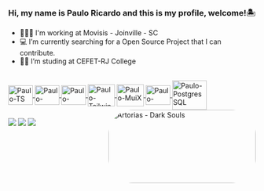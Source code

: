 ### Hi, my name is Paulo Ricardo and this is my profile, welcome!🏝️

- 🧑🏻‍💻 I'm working at Movisis - Joinville - SC
- 💻 I’m currently searching for a Open Source Project that I can contribute.
- 🧑‍🎓 I’m studing at CEFET-RJ College

<div align="center">
  <a href="https://github.com/itpaulin">  
</div>
  
  <div style="display: inline_block"><br>
  <img align="center" alt="Paulo-TS" height="40" width="50" src="https://cdn.jsdelivr.net/gh/devicons/devicon/icons/typescript/typescript-original.svg" />   
  <img align="center" alt="Paulo-ReactJs" height="40" width="50" src="https://cdn.jsdelivr.net/gh/devicons/devicon/icons/react/react-original.svg" />
  <img align="center" alt="Paulo-NextJs" height="40" width="50" src="https://cdn.jsdelivr.net/gh/devicons/devicon/icons/nextjs/nextjs-original.svg" />
  <img align="center" alt="Paulo-Tailwind" height="45" width="55" src="https://cdn.jsdelivr.net/gh/devicons/devicon@latest/icons/tailwindcss/tailwindcss-original.svg" />
  <img align="center" alt="Paulo-MuiX" height="45" width="55" src="https://cdn.jsdelivr.net/gh/devicons/devicon@latest/icons/materialui/materialui-original.svg" />
  <img align="center" alt="Paulo-NODEJS" height="40" width="50" src="https://cdn.jsdelivr.net/gh/devicons/devicon/icons/nodejs/nodejs-original.svg" />
  <img align="center" alt="Paulo-PostgresSQL" height="60" width="70" src="https://cdn.jsdelivr.net/gh/devicons/devicon/icons/postgresql/postgresql-original.svg" />
          
  
  
  
 
                                                                                                                                         
  <div>
<img align="right" alt="Artorias - Dark Souls" height="150" style="border-radius:50px;" src="https://images-wixmp-ed30a86b8c4ca887773594c2.wixmp.com/f/061c5ef8-2616-48a4-af21-9f97322673b3/de6ft4m-d3c2c205-0703-4c65-ab6d-d51cf693c3c5.gif?token=eyJ0eXAiOiJKV1QiLCJhbGciOiJIUzI1NiJ9.eyJzdWIiOiJ1cm46YXBwOjdlMGQxODg5ODIyNjQzNzNhNWYwZDQxNWVhMGQyNmUwIiwiaXNzIjoidXJuOmFwcDo3ZTBkMTg4OTgyMjY0MzczYTVmMGQ0MTVlYTBkMjZlMCIsIm9iaiI6W1t7InBhdGgiOiJcL2ZcLzA2MWM1ZWY4LTI2MTYtNDhhNC1hZjIxLTlmOTczMjI2NzNiM1wvZGU2ZnQ0bS1kM2MyYzIwNS0wNzAzLTRjNjUtYWI2ZC1kNTFjZjY5M2MzYzUuZ2lmIn1dXSwiYXVkIjpbInVybjpzZXJ2aWNlOmZpbGUuZG93bmxvYWQiXX0.i-KLR2Hf3i7E9iAsVdx4jQ4opMnesc_EzzvbvKhOS98" width="300" height="300">
    <br>
                                                                                                                                                   
 <div>
  <a href="https://www.linkedin.com/in/paulor-23/" target="_blank"><img src="https://img.shields.io/badge/-LinkedIn-%230077B5?style=for-the-badge&logo=linkedin&logoColor=white" target="_blank"></a>
  <a href = "mailto:prmaltaleal@gmail.com"><img src="https://img.shields.io/badge/-Gmail-%23333?style=for-the-badge&logo=gmail&logoColor=white" target="_blank"></a>
  <a href="https://wa.me/+5522988055447" target="_blank"><img src="https://img.shields.io/badge/WhatsApp-25D366?style=for-the-badge&logo=whatsapp&logoColor=white" target="_blank"></a> 
</div>
